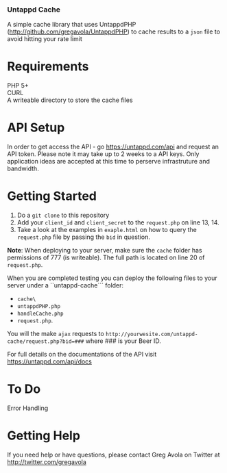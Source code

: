 ### Untappd Cache ###


A simple cache library that uses UntappdPHP (http://github.com/gregavola/UntappdPHP) to cache results to a ```json``` file to avoid hitting your rate limit

# Requirements
PHP 5+<br />
CURL<br />
A writeable directory to store the cache files<br />

# API Setup
In order to get access the API - go https://untappd.com/api and request an API token. Please note it may take up to 2 weeks to a API keys. Only application ideas are accepted at this time to perserve infrastruture and bandwidth.

# Getting Started

1. Do a ```git clone``` to this repository
2. Add your ```client_id``` and ```client_secret``` to the ```request.php``` on line 13, 14.
3. Take a look at the examples in ```exaple.html``` on how to query the ```request.php``` file by passing the ```bid``` in question.

**Note**: When deploying to your server, make sure the ```cache``` folder has permissions of 777 (is writeable). The full path is located on line 20 of ```request.php```.

When you are completed testing you can deploy the following files to your server under a ``untappd-cache``` folder:
- ```cache\```
- ```untappdPHP.php```
- ```handleCache.php```
- ```request.php```.

You will the make ```ajax``` requests to ```http://yourwesite.com/untappd-cache/request.php?bid=###``` where ### is your Beer ID.

For full details on the documentations of the API visit https://untappd.com/api/docs

# To Do
Error Handling

# Getting Help
If you need help or have questions, please contact Greg Avola on Twitter at http://twitter.com/gregavola
